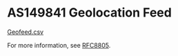 # AS149841 Geolocation Feed

[Geofeed.csv](/geofeed.csv)

For more information, see [RFC8805](https://datatracker.ietf.org/doc/html/rfc8805).
